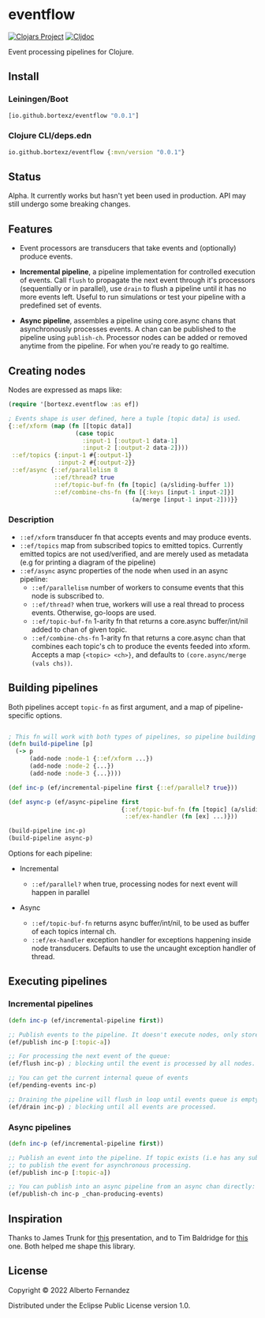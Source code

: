 # eventflow

[![Clojars Project](https://img.shields.io/clojars/v/io.github.bortexz/eventflow.svg)](https://clojars.org/io.github.bortexz/eventflow) [![Cljdoc](https://cljdoc.org/badge/io.github.bortexz/eventflow)](https://cljdoc.org/d/io.github.bortexz/eventflow)

Event processing pipelines for Clojure.

## Install
### Leiningen/Boot
```clojure
[io.github.bortexz/eventflow "0.0.1"]
```

### Clojure CLI/deps.edn
```clojure 
io.github.bortexz/eventflow {:mvn/version "0.0.1"}
```

## Status
Alpha. It currently works but hasn't yet been used in production. API may still undergo some breaking changes.

## Features

- Event processors are transducers that take events and (optionally) produce events.

- **Incremental pipeline**, a pipeline implementation for controlled execution of events. Call `flush` to propagate the next event through it's processors (sequentially or in parallel), use `drain` to flush a pipeline until it has no more events left. Useful to run simulations or test your pipeline with a predefined set of events.
    
- **Async pipeline**, assembles a pipeline using core.async chans that asynchronously processes events. A chan can be published to the pipeline using `publish-ch`. Processor nodes can be added or removed anytime from the pipeline. For when you're ready to go realtime.

## Creating nodes
Nodes are expressed as maps like:
```clojure
(require '[bortexz.eventflow :as ef])

; Events shape is user defined, here a tuple [topic data] is used.
{::ef/xform (map (fn [[topic data]]
                   (case topic
                     :input-1 [:output-1 data-1]
                     :input-2 [:output-2 data-2])))
 ::ef/topics {:input-1 #{:output-1}
              :input-2 #{:output-2}}
 ::ef/async {::ef/parallelism 8
             ::ef/thread? true
             ::ef/topic-buf-fn (fn [topic] (a/sliding-buffer 1))
             ::ef/combine-chs-fn (fn [{:keys [input-1 input-2]}]
                                   (a/merge [input-1 input-2]))}}
```

### Description
- `::ef/xform` transducer fn that accepts events and may produce events.
- `::ef/topics` map from subscribed topics to emitted topics. Currently emitted topics are not used/verified, and are merely used as metadata (e.g for printing a diagram of the pipeline)
- `::ef/async` async properties of the node when used in an async pipeline:
    - `::ef/parallelism` number of workers to consume events that this node is subscribed to.
    - `::ef/thread?` when true, workers will use a real thread to process events. Otherwise, go-loops are used.
    - `::ef/topic-buf-fn` 1-arity fn that returns a core.async buffer/int/nil added to chan of given topic.
    - `::ef/combine-chs-fn` 1-arity fn that returns a core.async chan that combines each topic's ch to produce the events feeded into xform. Accepts a map `{<topic> <ch>}`, and defaults to `(core.async/merge (vals chs))`.

## Building pipelines
Both pipelines accept `topic-fn` as first argument, and a map of pipeline-specific options.

```clojure

; This fn will work with both types of pipelines, so pipeline building can be reused across incremental/async pipelines
(defn build-pipeline [p]
  (-> p 
      (add-node :node-1 {::ef/xform ...})
      (add-node :node-2 {...})
      (add-node :node-3 {...})))

(def inc-p (ef/incremental-pipeline first {::ef/parallel? true}))

(def async-p (ef/async-pipeline first 
                                {::ef/topic-buf-fn (fn [topic] (a/sliding-buffer 1))
                                 ::ef/ex-handler (fn [ex] ...)}))

(build-pipeline inc-p)
(build-pipeline async-p)

```

Options for each pipeline:
- Incremental
    - `::ef/parallel?` when true, processing nodes for next event will happen in parallel

- Async
    - `::ef/topic-buf-fn` returns async buffer/int/nil, to be used as buffer of each topics internal ch.
    - `::ef/ex-handler` exception handler for exceptions happening inside node transducers. Defaults to use the uncaught exception handler of thread.

## Executing pipelines

### Incremental pipelines 
```clojure
(defn inc-p (ef/incremental-pipeline first))

;; Publish events to the pipeline. It doesn't execute nodes, only stores the events in an internal queue.
(ef/publish inc-p [:topic-a])

;; For processing the next event of the queue:
(ef/flush inc-p) ; blocking until the event is processed by all nodes.

;; You can get the current internal queue of events
(ef/pending-events inc-p)

;; Draining the pipeline will flush in loop until events queue is empty. Careful with cycles!
(ef/drain inc-p) ; blocking until all events are processed.
```

### Async pipelines
```clojure 
(defn inc-p (ef/incremental-pipeline first))

;; Publish an event into the pipeline. If topic exists (i.e has any subscriber), then uses blocking >!! 
;; to publish the event for asynchronous processing. 
(ef/publish inc-p [:topic-a])

;; You can publish into an async pipeline from an async chan directly:
(ef/publish-ch inc-p _chan-producing-events)

```

## Inspiration 
Thanks to James Trunk for [this](https://www.youtube.com/watch?v=nt_cMdqqaPE) presentation, and to Tim Baldridge for [this](https://www.youtube.com/watch?v=096pIlA3GDo) one. Both helped me shape this library.

## License

Copyright © 2022 Alberto Fernandez

Distributed under the Eclipse Public License version 1.0.
